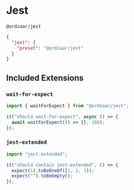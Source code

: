 # Jest

`@ordzaar/jest`

```json
{
  "jest": {
    "preset": "@ordzaar/jest"
  }
}
```

## Included Extensions

### `wait-for-expect`

```ts
import { waitForExpect } from "@ordzaar/jest";

it("should wait-for-expect", async () => {
  await waitForExpect(() => {}, 100);
});
```

### `jest-extended`

```ts
import "jest-extended";

it("should contain jest-extended", () => {
  expect(1).toBeOneOf([1, 2, 3]);
  expect("").toBeEmpty();
});
```
